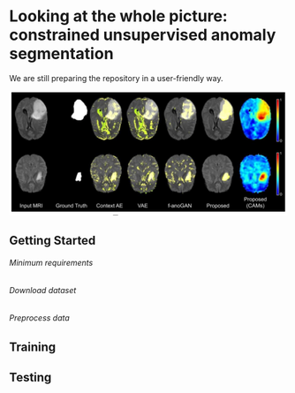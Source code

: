 # Looking at the whole picture: constrained unsupervised anomaly segmentation
We are still preparing the repository in a user-friendly way.

![This is an image](https://github.com/cvblab/anomaly_localization_vae_gcams/blob/main/figures/brats19_results_qualitative.png)

## Getting Started

###### Minimum requirements

###### Download dataset

###### Preprocess data

## Training

## Testing
